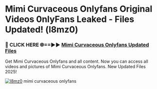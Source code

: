 # Mimi Curvaceous Onlyfans Original Videos 0nlyFans Leaked - Files Updated! (l8mz0)

<h3>🔴 CLICK HERE 🌐==►► <a href="https://tinyurl.com/x26r9saj" rel="nofollow">Mimi Curvaceous Onlyfans Updated Files</a></h3>

Get Mimi Curvaceous Onlyfans and all content. Now you can access all videos and pictures of Mimi Curvaceous Onlyfans. New Updated Files 2025!

[![l8mz0](https://i.imgur.com/LkgZPqh.gif)](https://tinyurl.com/x26r9saj)
mimi curvaceous onlyfans